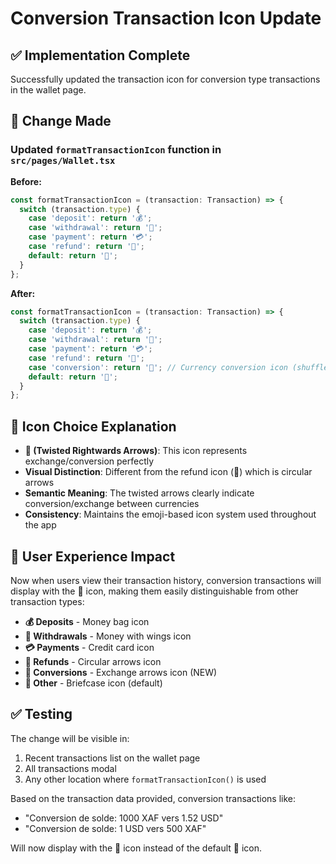 # Conversion Transaction Icon Update

## ✅ Implementation Complete

Successfully updated the transaction icon for conversion type transactions in the wallet page.

## 🔄 Change Made

### Updated `formatTransactionIcon` function in `src/pages/Wallet.tsx`

**Before:**
```typescript
const formatTransactionIcon = (transaction: Transaction) => {
  switch (transaction.type) {
    case 'deposit': return '💰';
    case 'withdrawal': return '💸';
    case 'payment': return '💳';
    case 'refund': return '🔄';
    default: return '💼';
  }
};
```

**After:**
```typescript
const formatTransactionIcon = (transaction: Transaction) => {
  switch (transaction.type) {
    case 'deposit': return '💰';
    case 'withdrawal': return '💸';
    case 'payment': return '💳';
    case 'refund': return '🔄';
    case 'conversion': return '🔀'; // Currency conversion icon (shuffle/exchange arrows)
    default: return '💼';
  }
};
```

## 🎯 Icon Choice Explanation

- **🔀 (Twisted Rightwards Arrows)**: This icon represents exchange/conversion perfectly
- **Visual Distinction**: Different from the refund icon (🔄) which is circular arrows
- **Semantic Meaning**: The twisted arrows clearly indicate conversion/exchange between currencies
- **Consistency**: Maintains the emoji-based icon system used throughout the app

## 📱 User Experience Impact

Now when users view their transaction history, conversion transactions will display with the 🔀 icon, making them easily distinguishable from other transaction types:

- **💰 Deposits** - Money bag icon
- **💸 Withdrawals** - Money with wings icon  
- **💳 Payments** - Credit card icon
- **🔄 Refunds** - Circular arrows icon
- **🔀 Conversions** - Exchange arrows icon (NEW)
- **💼 Other** - Briefcase icon (default)

## ✅ Testing

The change will be visible in:
1. Recent transactions list on the wallet page
2. All transactions modal
3. Any other location where `formatTransactionIcon()` is used

Based on the transaction data provided, conversion transactions like:
- "Conversion de solde: 1000 XAF vers 1.52 USD"
- "Conversion de solde: 1 USD vers 500 XAF"

Will now display with the 🔀 icon instead of the default 💼 icon.